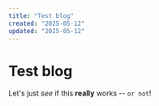 ```yaml
---
title: "Test blog"
created: "2025-05-12"
updated: "2025-05-12"
---
```


# Test blog

Let's just *see* if this **really** works -- `or not`!
